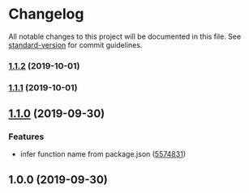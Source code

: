# Changelog

All notable changes to this project will be documented in this file. See [standard-version](https://github.com/conventional-changelog/standard-version) for commit guidelines.

### [1.1.2](https://github.com/Kikobeats/lambda-prune/compare/v1.1.0...v1.1.2) (2019-10-01)

### [1.1.1](https://github.com/Kikobeats/lambda-prune/compare/v1.1.0...v1.1.1) (2019-10-01)

## [1.1.0](https://github.com/Kikobeats/lambda-prune/compare/v1.0.0...v1.1.0) (2019-09-30)


### Features

* infer function name from package.json ([5574831](https://github.com/Kikobeats/lambda-prune/commit/5574831))

## 1.0.0 (2019-09-30)
